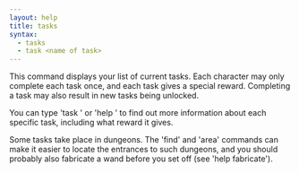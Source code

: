```yaml
---
layout: help
title: tasks
syntax:
  - tasks
  - task <name of task>
---
```


This command displays your list of current tasks.  Each character may only 
complete each task once, and each task gives a special reward.  Completing 
a task may also result in new tasks being unlocked.

You can type 'task <name of task>' or 'help <name of task>' to find out more 
information about each specific task, including what reward it gives.

Some tasks take place in dungeons.  The 'find' and 'area' commands can make it 
easier to locate the entrances to such dungeons, and you should probably also 
fabricate a wand before you set off (see 'help fabricate').
